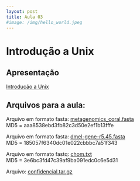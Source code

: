 ```yaml
---
layout: post
title: Aula 03
#image: /img/hello_world.jpeg
---
```

# Introdução a Unix

## Apresentação
[Introdução a Unix](/introprog2024/pdf/aula03.pdf)

## Arquivos para a aula:  

Arquivo em formato fasta: [metagenomics_coral.fasta](/introprog2024/files/metagenomics_coral.fasta)  
MD5 = aaa8538ebd3fb82c3d50e2ef1b13fffe

Arquivo em formato fasta: [dmel-gene-r5.45.fasta](/introprog2024/files/dmel-gene-r5.45.fasta)  
MD5 = 185057f6340dc01e022cbbbc7a51f343

Arquivo em formato fastq: [chom.txt](/introprog2024/files/chom.txt)  
MD5 = 3e6bc3fd47c39af9ba091edc0c6e5d31

Arquivo: [confidencial.tar.gz](/introprog2024/files/confidencial.tar.gz)  





